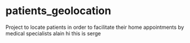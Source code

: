 # patients_geolocation
Project to locate patients in order to facilitate their home appointments by medical specialists alain
hi this is serge
